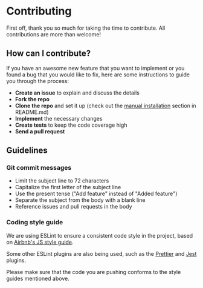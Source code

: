 # Contributing

First off, thank you so much for taking the time to contribute. All contributions are more than welcome!

## How can I contribute?

If you have an awesome new feature that you want to implement or you found a bug that you would like to fix, here are some instructions to guide you through the process:

- **Create an issue** to explain and discuss the details
- **Fork the repo**
- **Clone the repo** and set it up (check out the [manual installation](https://github.com/brucevilo1013/react-express-typescript-boilerplate?tab=readme-ov-file#react-express-typescript-boilerplate) section in README.md)
- **Implement** the necessary changes
- **Create tests** to keep the code coverage high
- **Send a pull request**

## Guidelines

### Git commit messages

- Limit the subject line to 72 characters
- Capitalize the first letter of the subject line
- Use the present tense ("Add feature" instead of "Added feature")
- Separate the subject from the body with a blank line
- Reference issues and pull requests in the body

### Coding style guide

We are using ESLint to ensure a consistent code style in the project, based on [Airbnb's JS style guide](https://github.com/airbnb/javascript/tree/master/packages/eslint-config-airbnb-base).

Some other ESLint plugins are also being used, such as the [Prettier](https://github.com/prettier/eslint-plugin-prettier) and [Jest](https://github.com/jest-community/eslint-plugin-jest) plugins.

Please make sure that the code you are pushing conforms to the style guides mentioned above.
